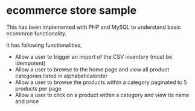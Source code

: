 # ecommerce store sample

This has been implemented with PHP and MySQL to understand basic ecommrce functionality.

It has following functionalities,

- Allow a user to trigger an import of the CSV inventory (must be idempotent)
- Allow a user to browse to the home page and view all product categories listed in alphabeticalorder
- Allow a user to browse the products within a category paginated to 5 products per page
- Allow a user to click on a product within a category and view its name and price
